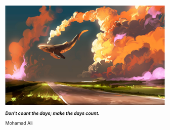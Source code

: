 <p align="center"><img src="readme.jpeg"></p>

_**Don't count the days; make the days count.**_

Mohamad Ali